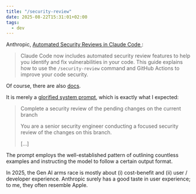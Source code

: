 ```yaml
---
title: "/security-review"
date: 2025-08-22T15:31:01+02:00
tags:
  - dev
---
```


Anthropic, [Automated Security Reviews in Claude Code
](https://support.anthropic.com/en/articles/11932705-automated-security-reviews-in-claude-code):

> Claude Code now includes automated security review features to help you
> identify and fix vulnerabilities in your code. This guide explains how to use
> the `/security-review` command and GitHub Actions to improve your code security.

Of course, there are also
[docs](https://github.com/anthropics/claude-code-security-review/tree/main?tab=readme-ov-file#security-review-slash-command).

It is merely a [glorified system
prompt](https://github.com/anthropics/claude-code-security-review/blob/main/.claude/commands/security-review.md?plain=1),
which is exactly what I expected:

> Complete a security review of the pending changes on the current branch
>
> You are a senior security engineer conducting a focused security review of the changes on this branch.
>
> [...]

The prompt employs the well-established pattern of outlining countless examples
and instructing the model to follow a certain output format.

In 2025, the Gen AI arms race is mostly about (i) cost-benefit and (ii) user /
developer experience. Anthropic surely has a good taste in user experience; to
me, they often resemble Apple.
